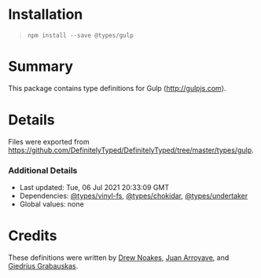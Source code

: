 # Installation
> `npm install --save @types/gulp`

# Summary
This package contains type definitions for Gulp (http://gulpjs.com).

# Details
Files were exported from https://github.com/DefinitelyTyped/DefinitelyTyped/tree/master/types/gulp.

### Additional Details
 * Last updated: Tue, 06 Jul 2021 20:33:09 GMT
 * Dependencies: [@types/vinyl-fs](https://npmjs.com/package/@types/vinyl-fs), [@types/chokidar](https://npmjs.com/package/@types/chokidar), [@types/undertaker](https://npmjs.com/package/@types/undertaker)
 * Global values: none

# Credits
These definitions were written by [Drew Noakes](https://drewnoakes.com), [Juan Arroyave](http://jarroyave.co), and [Giedrius Grabauskas](https://github.com/GiedriusGrabauskas).

